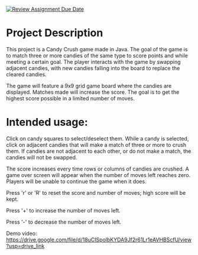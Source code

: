 [![Review Assignment Due Date](https://classroom.github.com/assets/deadline-readme-button-22041afd0340ce965d47ae6ef1cefeee28c7c493a6346c4f15d667ab976d596c.svg)](https://classroom.github.com/a/YxXKqIeT)
# Project Description

This project is a Candy Crush game made in Java. The goal of the game is to match three or more candies of the same type to score points and while meeting a certain goal. The player interacts with the game by swapping adjacent candies, with new candies falling into the board to replace the cleared candies.

The game will feature a 9x9 grid game board where the candies are displayed. Matches made will increase the score. The goal is to get the highest score possible in a limited number of moves.

# Intended usage:

Click on candy squares to select/deselect them. While a candy is selected, click on adjacent candies that will make a match of three or more to crush them. If candies are not adjacent to each other, or do not make a match, the candies will not be swapped.

The score increases every time rows or columns of candies are crushed. A game over screen will appear when the number of moves left reaches zero. Players will be unable to continue the game when it does.

Press 'r' or 'R' to reset the score and number of moves; high score will be kept.

Press '+' to increase the number of moves left.

Press '-' to decrease the number of moves left.

Demo video:
https://drive.google.com/file/d/18uCISpolbKYDA9Jf2r61Lr1eAVHBScfU/view?usp=drive_link
